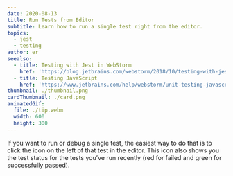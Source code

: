 ```yaml
---
date: 2020-08-13
title: Run Tests from Editor
subtitle: Learn how to run a single test right from the editor.
topics:
  - jest
  - testing
author: er
seealso:
  - title: Testing with Jest in WebStorm
    href: 'https://blog.jetbrains.com/webstorm/2018/10/testing-with-jest-in-webstorm'
  - title: Testing JavaScript
    href: 'https://www.jetbrains.com/help/webstorm/unit-testing-javascript.html'
thumbnail: ./thumbnail.png
cardThumbnail: ./card.png
animatedGif:
  file: ./tip.webm
  width: 600
  height: 300
---
```

If you want to run or debug a single test, the easiest way to do that is to click the icon on the left of that test in the editor. This icon also shows you the test status for the tests you’ve run recently (red for failed and green for successfully passed).
